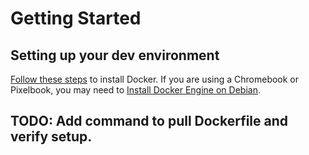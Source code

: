 # Getting Started

## Setting up your dev environment
[Follow these steps](https://docs.docker.com/engine/install/) to install Docker. If you are using a Chromebook or Pixelbook, you may need to [Install Docker Engine on Debian](https://docs.docker.com/engine/install/debian/).

## TODO: Add command to pull Dockerfile and verify setup.
